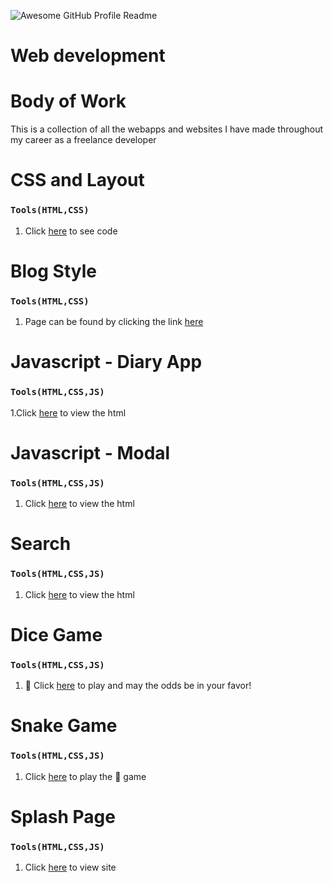 <img alt="Awesome GitHub Profile Readme" src="assets/agpr.gif"> </img>

# Web development
# Body of Work
This is a collection of all the webapps and websites I have made throughout my career as a freelance developer

# CSS and Layout
### `Tools(HTML,CSS)`
1. Click [here](chal-8.html) to see code

# Blog Style
### `Tools(HTML,CSS)`
1. Page can be found by clicking the link [here](csschal/blog.html)

# Javascript - Diary App
### `Tools(HTML,CSS,JS)`
1.Click [here](csschal/index.html) to view the html


# Javascript - Modal
### `Tools(HTML,CSS,JS)`
1. Click [here](modal/index.html) to view the html


# Search
### `Tools(HTML,CSS,JS)`
1. Click [here](search/index.html) to view the html

#  Dice Game
### `Tools(HTML,CSS,JS)`
1. 🎲 Click [here](dicegame/index.html) to play and may the odds be in your favor!


# Snake Game
### `Tools(HTML,CSS,JS)`
1. Click [here](snakegame/index.html) to play the 🐍 game

# Splash Page
### `Tools(HTML,CSS,JS)`
1. Click [here](bbq/index.html) to view site 


